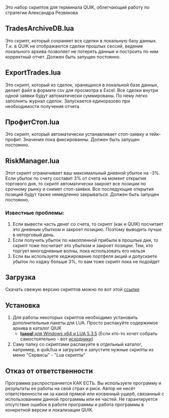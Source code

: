 Это набор скриптов для терминала QUIK, облегчающий работу по стратегии Александра Резвякова

## **TradesArchiveDB.lua** 
Это скрипт, который сохраняет все сделки в локальную базу данных. Т.к. в QUIK не отображаются сделки прошлых сессий, ведение локального архива позволяет не потерять данные и построить по ним корректный отчет. Должен быть запущен постоянно.

## **ExportTrades.lua** 
Это скрипт, который из сделок, хранящихся в локальной базе данных, делает файл в формате csv для просмотра в Excel. Все сделки внутри одной заявки будут автоматически суммированы. По нему легко заполнить журнал сделок. Запускается единоразово при необходимости получения отчета.

## **ПрофитСтоп.lua** 
Это скрипт, который автоматически устанавливает стоп-заявку и тейк-профит. Значения пока фиксированны. Должен быть запущен постоянно.

## **RiskManager.lua** 
Этот скрипт ограничивает ваш максимальный дневной убыток на -3%. Если убыток по счету составит 3% от счета на момент открытия торгового дня, то скрипт автоматически закроет все позиции по срочному рынку и снимет стоп-заявки. Все последующие открытия позиций будут также немедленно закрываться. Должен быть запущен постоянно.

### Известные проблемы:
1. Если вывести часть денег со счета, то скрипт (как и QUIK) посчитает это дневным убытком и закроет позицию. Поэтому выводить лучше в неторговый день.
2. Если получить убыток по накопленной прибыли в прошлые дни, то скрипт тоже посчитает это убытком и закроет позиции. Тем, кто торгует многодневные волны, пока использовать его нельзя
3. Если вы используете хеджирование портфеля акций и допускаете убыток по хэджу больше 3%, то вам тоже скрипт пока не подойдет

## Загрузка
Скачать свежую версию скриптов можно по вот этой [ссылке](https://github.com/apaex/ProfitStop/releases/latest)

## Установка
1. Для работы некоторых скриптов необходимо установить дополнительные пакеты для LUA. Просто распакуйте содержимое архива в каталог QIUK
    * [**luasql** для Windows x64 и LUA 5.3.5](https://disk.yandex.ru/d/5JIjGDU1lKtF4w) (Если кто-то хочет собрать самостоятельно - вот [исходники](https://github.com/lunarmodules/luasql))
2. Саму папку со скриптами распакуйте в отдельный каталог, например, в quik/lua и загрузите и запустите нужные скрипты из меню "Сервисы" - "Lua скрипты"

## Отказ от ответственности
 Программа распространяется КАК ЕСТЬ. Вы используете программу и результаты ее работы на свой страх и риск. Автор не несёт ответственности ни за какой прямой или косвенный ущерб, связанный с использованием данной программы или ее частей. Не гарантируется отсутствие ошибок в работе программы и работа программы в конкретной версии и локализации QUIK.
